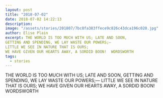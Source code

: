 ```yaml
---
layout: post
title: "2018-07-02"
date: 2018-07-02 14:22:13
description: 
image: "/assets/stories/201807/7bc8fa383ffece9c826c43dca196c020.jpg"
author: Elise Plain
excerpt: THE WORLD IS TOO MUCH WITH US; LATE AND SOON,
GETTING AND SPENDING, WE LAY WASTE OUR POWERS;—
LITTLE WE SEE IN NATURE THAT IS OURS;
WE HAVE GIVEN OUR HEARTS AWAY, A SORDID BOON!  WORDSWORTH
tags: 
  - stories
---
```


THE WORLD IS TOO MUCH WITH US; LATE AND SOON,
GETTING AND SPENDING, WE LAY WASTE OUR POWERS;—
LITTLE WE SEE IN NATURE THAT IS OURS;
WE HAVE GIVEN OUR HEARTS AWAY, A SORDID BOON!  WORDSWORTH
<p></p>
